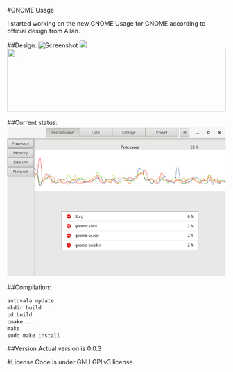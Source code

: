 #GNOME Usage

I started working on the new GNOME Usage for GNOME according to official design from Allan.<br>

##Design:
![Screenshot](https://raw.githubusercontent.com/gnome-design-team/gnome-mockups/master/usage/usage.svg )
<img src="https://raw.githubusercontent.com/gnome-design-team/gnome-mockups/master/usage/usage.svg">
<img src="https://raw.githubusercontent.com/gnome-design-team/gnome-mockups/master/usage/usage.svg" width="100%" height="144">

##Current status:
![Screenshot](screenshot.png?raw=true )

##Compilation:
```
autovala update
mkdir build
cd build
cmake ..
make
sudo make install
```

##Version
Actual version is 0.0.3

#License
Code is under GNU GPLv3 license.

